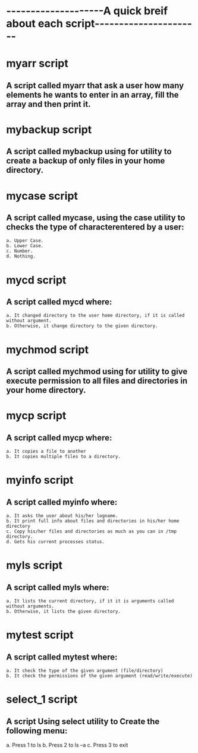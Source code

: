 
# --------------------A quick breif about each script----------------------

# myarr script
## A script called myarr that ask a user how many elements he wants to enter in an array, fill the array and then print it.

# mybackup script
##  A script called mybackup using for utility to create a backup of only files in your home directory.

# mycase script
## A script called mycase, using the case utility to checks the type of characterentered by a user:
    a. Upper Case.
    b. Lower Case. 
    c. Number. 
    d. Nothing.
   
# mycd script
## A script called mycd where:
    a. It changed directory to the user home directory, if it is called without argument.
    b. Otherwise, it change directory to the given directory.

# mychmod script
## A script called mychmod using for utility to give execute permission to all files and directories in your home directory.

# mycp script
## A script called mycp where:
    a. It copies a file to another
    b. It copies multiple files to a directory.

# myinfo script
## A script called myinfo where:
    a. It asks the user about his/her logname.
    b. It print full info about files and directories in his/her home directory
    c. Copy his/her files and directories as much as you can in /tmp directory.
    d. Gets his current processes status.
    
# myls script
## A script called myls where:
    a. It lists the current directory, if it it is arguments called without arguments.
    b. Otherwise, it lists the given directory.

# mytest script
## A script called mytest where:
    a. It check the type of the given argument (file/directory)
    b. It check the permissions of the given argument (read/write/execute)
    
# select_1 script
## A script Using select utility to Create the following menu:
a. Press 1 to ls
b. Press 2 to ls –a
c. Press 3 to exit


    

    

   

   

   
